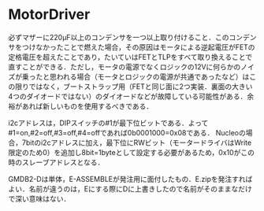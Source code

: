 # MotorDriver

必ずマザーに220μF以上のコンデンサを一つ以上取り付けること．このコンデンサをつけなかったことで燃えた場合，その原因はモータによる逆起電圧がFETの定格電圧を超えたことであり，たいていはFETとTLPをすべて取り換えることで直すことができる．ただし，モータの電源でなくロジックの12Vに何らかのノイズが乗ったと思われる場合（モータとロジックの電源が共通であったなど）はこの限りではなく，ブートストラップ用（FETと同じ面に2つ実装．裏面の大きい4つのダイオードではない）のダイオードなどが故障している可能性がある．余裕があれば新しいものを使用するべきである．

i2cアドレスは，DIPスイッチの#1が最下位ビットである．よって#1=on,#2=off,#3=off,#4=offであれば0b0001000=0x08である．
Nucleoの場合，7bitのi2cアドレスに加え，最下位にRWビット（モータードライバはWrite限定のため0）を追加し8bit=1byteとして設定する必要があるため，0x10がこの時のスレーブアドレスとなる．

GMDB2-Dは単体，E-ASSEMBLEが発注用に面付したもの．E.zipを発注すればよい．名前が違うのは，Eにする際にDに上書きしたので名前がそのままなだけで深い意味はない．
